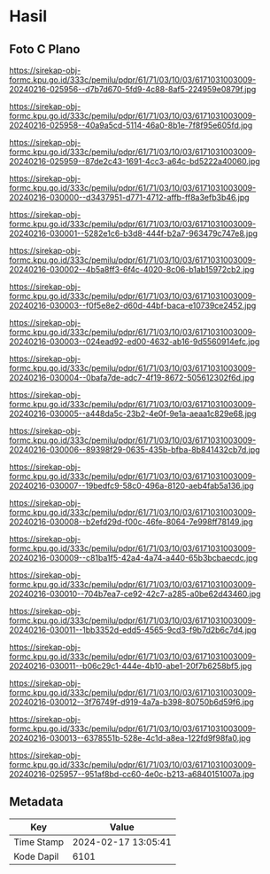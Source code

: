 # Hasil

## Foto C Plano

https://sirekap-obj-formc.kpu.go.id/333c/pemilu/pdpr/61/71/03/10/03/6171031003009-20240216-025956--d7b7d670-5fd9-4c88-8af5-224959e0879f.jpg

https://sirekap-obj-formc.kpu.go.id/333c/pemilu/pdpr/61/71/03/10/03/6171031003009-20240216-025958--40a9a5cd-5114-46a0-8b1e-7f8f95e605fd.jpg

https://sirekap-obj-formc.kpu.go.id/333c/pemilu/pdpr/61/71/03/10/03/6171031003009-20240216-025959--87de2c43-1691-4cc3-a64c-bd5222a40060.jpg

https://sirekap-obj-formc.kpu.go.id/333c/pemilu/pdpr/61/71/03/10/03/6171031003009-20240216-030000--d3437951-d771-4712-affb-ff8a3efb3b46.jpg

https://sirekap-obj-formc.kpu.go.id/333c/pemilu/pdpr/61/71/03/10/03/6171031003009-20240216-030001--5282e1c6-b3d8-444f-b2a7-963479c747e8.jpg

https://sirekap-obj-formc.kpu.go.id/333c/pemilu/pdpr/61/71/03/10/03/6171031003009-20240216-030002--4b5a8ff3-6f4c-4020-8c06-b1ab15972cb2.jpg

https://sirekap-obj-formc.kpu.go.id/333c/pemilu/pdpr/61/71/03/10/03/6171031003009-20240216-030003--f0f5e8e2-d60d-44bf-baca-e10739ce2452.jpg

https://sirekap-obj-formc.kpu.go.id/333c/pemilu/pdpr/61/71/03/10/03/6171031003009-20240216-030003--024ead92-ed00-4632-ab16-9d5560914efc.jpg

https://sirekap-obj-formc.kpu.go.id/333c/pemilu/pdpr/61/71/03/10/03/6171031003009-20240216-030004--0bafa7de-adc7-4f19-8672-505612302f6d.jpg

https://sirekap-obj-formc.kpu.go.id/333c/pemilu/pdpr/61/71/03/10/03/6171031003009-20240216-030005--a448da5c-23b2-4e0f-9e1a-aeaa1c829e68.jpg

https://sirekap-obj-formc.kpu.go.id/333c/pemilu/pdpr/61/71/03/10/03/6171031003009-20240216-030006--89398f29-0635-435b-bfba-8b841432cb7d.jpg

https://sirekap-obj-formc.kpu.go.id/333c/pemilu/pdpr/61/71/03/10/03/6171031003009-20240216-030007--19bedfc9-58c0-496a-8120-aeb4fab5a136.jpg

https://sirekap-obj-formc.kpu.go.id/333c/pemilu/pdpr/61/71/03/10/03/6171031003009-20240216-030008--b2efd29d-f00c-46fe-8064-7e998ff78149.jpg

https://sirekap-obj-formc.kpu.go.id/333c/pemilu/pdpr/61/71/03/10/03/6171031003009-20240216-030009--c81ba1f5-42a4-4a74-a440-65b3bcbaecdc.jpg

https://sirekap-obj-formc.kpu.go.id/333c/pemilu/pdpr/61/71/03/10/03/6171031003009-20240216-030010--704b7ea7-ce92-42c7-a285-a0be62d43460.jpg

https://sirekap-obj-formc.kpu.go.id/333c/pemilu/pdpr/61/71/03/10/03/6171031003009-20240216-030011--1bb3352d-edd5-4565-9cd3-f9b7d2b6c7d4.jpg

https://sirekap-obj-formc.kpu.go.id/333c/pemilu/pdpr/61/71/03/10/03/6171031003009-20240216-030011--b06c29c1-444e-4b10-abe1-20f7b6258bf5.jpg

https://sirekap-obj-formc.kpu.go.id/333c/pemilu/pdpr/61/71/03/10/03/6171031003009-20240216-030012--3f76749f-d919-4a7a-b398-80750b6d59f6.jpg

https://sirekap-obj-formc.kpu.go.id/333c/pemilu/pdpr/61/71/03/10/03/6171031003009-20240216-030013--6378551b-528e-4c1d-a8ea-122fd9f98fa0.jpg

https://sirekap-obj-formc.kpu.go.id/333c/pemilu/pdpr/61/71/03/10/03/6171031003009-20240216-025957--951af8bd-cc60-4e0c-b213-a6840151007a.jpg


## Metadata

| Key        | Value               |
| ---------- | ------------------- |
| Time Stamp | 2024-02-17 13:05:41 |
| Kode Dapil | 6101                |



